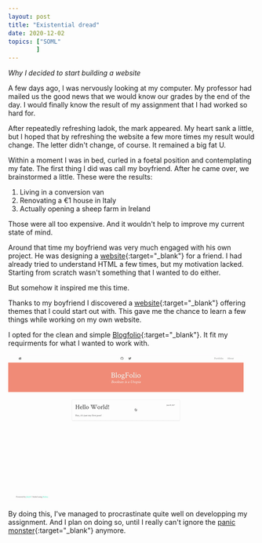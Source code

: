 ```yaml
---
layout: post
title: "Existential dread"
date: 2020-12-02
topics: ["SOML"
        ]
---
```


*Why I decided to start building a website*

A few days ago, I was nervously looking at my computer. My professor had mailed us the good news that we would know our grades by the end of the day. I would finally know the result of my assignment that I had worked so hard for.

After repeatedly refreshing ladok, the mark appeared. My heart sank a little, but I hoped that by refreshing the website a few more times my result would change. The letter didn't change, of course. It remained a big fat U. 


Within a moment I was in bed, curled in a foetal position and contemplating my fate. The first thing I did was call my boyfriend. After he came over, we brainstormed a little. These were the results:


1. Living in a conversion van
2. Renovating a €1 house in Italy
3. Actually opening a sheep farm in Ireland

Those were all too expensive. And it wouldn't help to improve my current state of mind. 

Around that time my boyfriend was very much engaged with his own project. He was designing a [website](https://mr-volta.github.io/){:target="_blank"} for a friend. I had already tried to understand HTML a few times, but my motivation lacked. Starting from scratch wasn't something that I wanted to do either. 

But somehow it inspired me this time. 

Thanks to my boyfriend I discovered a [website](http://jekyllthemes.org/){:target="_blank"} offering themes that I could start out with. This gave me the chance to learn a few things while working on my own website.

I opted for the clean and simple [Blogfolio](https://github.com/lamccloskey/jekyll-theme-blogfolio){:target="_blank"}. It fit my requirments for what I wanted to work with.

![blogfolio](/img/blogfolio.gif)

By doing this, I've managed to procrastinate quite well on developping my assignment. And I plan on doing so, until I really can't ignore the [panic monster](https://waitbutwhy.com/2013/10/why-procrastinators-procrastinate.html){:target="_blank"} anymore.
